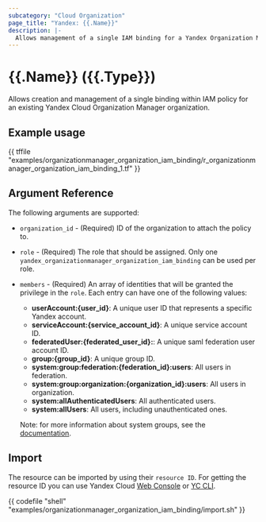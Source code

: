```yaml
---
subcategory: "Cloud Organization"
page_title: "Yandex: {{.Name}}"
description: |-
  Allows management of a single IAM binding for a Yandex Organization Manager organization.
---
```


# {{.Name}} ({{.Type}})

Allows creation and management of a single binding within IAM policy for an existing Yandex Cloud Organization Manager organization.

## Example usage

{{ tffile "examples/organizationmanager_organization_iam_binding/r_organizationmanager_organization_iam_binding_1.tf" }}

## Argument Reference

The following arguments are supported:

* `organization_id` - (Required) ID of the organization to attach the policy to.

* `role` - (Required) The role that should be assigned. Only one `yandex_organizationmanager_organization_iam_binding` can be used per role.

* `members` - (Required) An array of identities that will be granted the privilege in the `role`. Each entry can have one of the following values:
  * **userAccount:{user_id}**: A unique user ID that represents a specific Yandex account.
  * **serviceAccount:{service_account_id}**: A unique service account ID.
  * **federatedUser:{federated_user_id}:**: A unique saml federation user account ID.
  * **group:{group_id}**: A unique group ID.
  * **system:group:federation:{federation_id}:users**: All users in federation.
  * **system:group:organization:{organization_id}:users**: All users in organization.
  * **system:allAuthenticatedUsers**: All authenticated users.
  * **system:allUsers**: All users, including unauthenticated ones.

  Note: for more information about system groups, see the [documentation](https://yandex.cloud/docs/iam/concepts/access-control/system-group).


## Import

The resource can be imported by using their `resource ID`. For getting the resource ID you can use Yandex Cloud [Web Console](https://console.yandex.cloud) or [YC CLI](https://yandex.cloud/docs/cli/quickstart).

{{ codefile "shell" "examples/organizationmanager_organization_iam_binding/import.sh" }}
